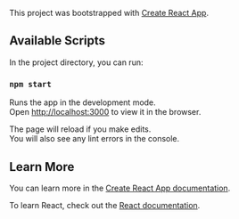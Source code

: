 This project was bootstrapped with [Create React App](https://github.com/facebook/create-react-app).

## Available Scripts

In the project directory, you can run:

### `npm start`

Runs the app in the development mode.<br>
Open [http://localhost:3000](http://localhost:3000) to view it in the browser.

The page will reload if you make edits.<br>
You will also see any lint errors in the console.

<!-- ### `npm test`-->

<!-- Launches the test runner in the interactive watch mode.<br> -->
<!--See the section about [running tests](https://facebook.github.io/create-react-app/docs/running-tests) for more information.

<!--### `npm run build`
<!--<!--Builds the app for production to the `build` folder.<br>
<!--It correctly bundles React in production mode and optimizes the build for the best performance.-->

<!--The build is minified and the filenames include the hashes.<br>-->
<!--Your app is ready to be deployed!-->

<!--See the section about [deployment](https://facebook.github.io/create-react-app/docs/deployment) for more information.-->

<!--### `npm run eject`-->

<!--**Note: this is a one-way operation. Once you `eject`, you can’t go back!**-->

<!--If you aren’t satisfied with the build tool and configuration choices, you can `eject` at any time. This command will remove the single build dependency from your project.-->

<!--Instead, it will copy all the configuration files and the transitive dependencies (Webpack, Babel, ESLint, etc) right into your project so you have full control over them. All of the commands except `eject` will still work, but they will point to the copied scripts so you can tweak them. At this point you’re on your own.

<!--You don’t have to ever use `eject`. The curated feature set is suitable for small and middle deployments, and you shouldn’t feel obligated to use this feature. However we understand that this tool wouldn’t be useful if you couldn’t customize it when you are ready for it. -->

## Learn More

You can learn more in the [Create React App documentation](https://facebook.github.io/create-react-app/docs/getting-started).

To learn React, check out the [React documentation](https://reactjs.org/).
